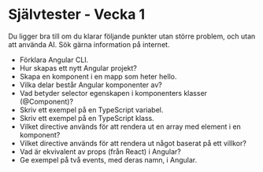 # Självtester - Vecka 1

Du ligger bra till om du klarar följande punkter utan större problem, och utan att använda AI. Sök gärna information på internet.

- Förklara Angular CLI.
- Hur skapas ett nytt Angular projekt?
- Skapa en komponent i en mapp som heter hello.
- Vilka delar består Angular komponenter av?
- Vad betyder selector egenskapen i komponenters klasser (@Component)?
- Skriv ett exempel på en TypeScript variabel.
- Skriv ett exempel på en TypeScript klass.
- Vilket directive används för att rendera ut en array med element i en komponent?
- Vilket directive används för att rendera ut något baserat på ett villkor?
- Vad är ekvivalent av props (från React) i Angular?
- Ge exempel på två events, med deras namn, i Angular.
